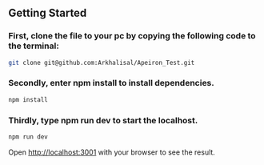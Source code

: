 ## Getting Started

### First, clone the file to your pc by copying the following code to the terminal:

```bash
git clone git@github.com:Arkhalisal/Apeiron_Test.git
```

### Secondly, enter npm install to install dependencies.

```bash
npm install
```

### Thirdly, type npm run dev to start the localhost.

```bash
npm run dev
```

Open [http://localhost:3001](http://localhost:3001) with your browser to see the result.
